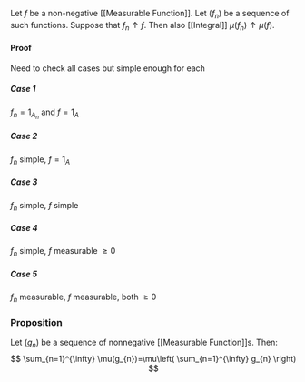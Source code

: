 Let $f$ be a non-negative [[Measurable Function]].
Let $(f_{n})$ be a sequence of such functions. 
Suppose that $f_{n}\uparrow f$. 
Then also [[Integral]] $\mu(f_{n})\uparrow \mu(f)$.

#### Proof
Need to check all cases but simple enough for each
##### Case 1
$f_{n}=1_{A_{n}}$ and $f=1_{A}$
##### Case 2
$f_{n}$ simple, $f=1_{A}$
##### Case 3
$f_{n}$ simple, $f$ simple
##### Case 4
$f_{n}$ simple, $f$ measurable $\geq 0$
##### Case 5
$f_{n}$ measurable, $f$ measurable, both $\geq 0$


### Proposition
Let $(g_{n})$ be a sequence of nonnegative [[Measurable Function]]s.
Then:
$$
\sum_{n=1}^{\infty} \mu(g_{n})=\mu\left( \sum_{n=1}^{\infty} g_{n} \right)
$$

